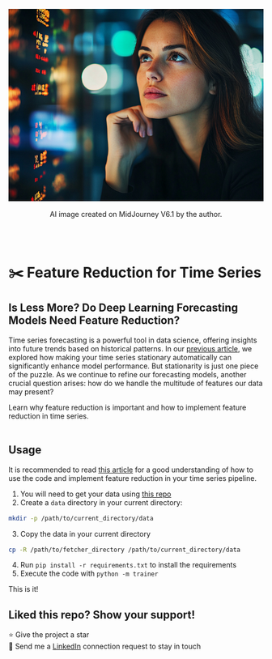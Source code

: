 <p align="center">
  <img src="./woman_thinking.png" alt="Description of the image">
</p>
<p align="center">
  AI image created on MidJourney V6.1 by the author.
</p><br>
<br>

# ✂️ Feature Reduction for Time Series <br>


## Is Less More? Do Deep Learning Forecasting Models Need Feature Reduction?

Time series forecasting is a powerful tool in data science, offering insights 
into future trends based on historical patterns. In our [previous article](https://levelup.gitconnected.com/want-to-decrease-your-models-prediction-errors-by-20-follow-this-simple-trick-97354102098e), we 
explored how making your time series stationary automatically can significantly 
enhance model performance. But stationarity is just one piece of the puzzle. As 
we continue to refine our forecasting models, another crucial question arises: 
how do we handle the multitude of features our data may present?

Learn why feature reduction is important and how to implement feature reduction 
in time series.
<br>
<br>
## Usage

It is recommended to read [this article](https://towardsdatascience.com/is-less-more-do-deep-learning-forecasting-models-need-feature-reduction-25d8968ac15c) 
for a good understanding of how to use the code and implement feature reduction 
in your time series pipeline.

1. You will need to get your data using [this repo](https://github.com/philippe-ostiguy/free-fin-data)
2. Create a `data` directory in your current directory:

 ```bash
 mkdir -p /path/to/current_directory/data
 ```
3. Copy the data in your current directory
 ```bash
cp -R /path/to/fetcher_directory /path/to/current_directory/data
```
4. Run `pip install -r requirements.txt` to install the requirements
5. Execute the code with `python -m trainer`

This is it!
<br>

## Liked this repo? Show your support!
⭐ Give the project a star <br>
🤝 Send me a [LinkedIn](https://www.linkedin.com/in/philippe-ostiguy/) connection request to stay in touch

